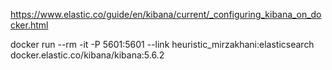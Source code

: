 https://www.elastic.co/guide/en/kibana/current/_configuring_kibana_on_docker.html

docker run --rm -it -P 5601:5601 --link heuristic_mirzakhani:elasticsearch docker.elastic.co/kibana/kibana:5.6.2 

